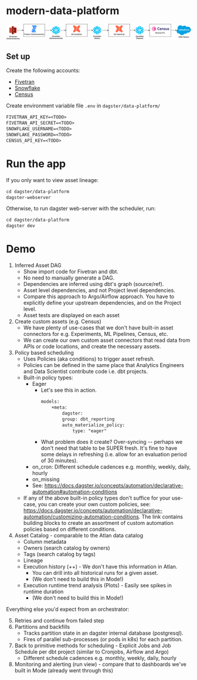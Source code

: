 # modern-data-platform

![](./modern-data-platform.drawio.png)

## Set up 

Create the following accounts: 
- [Fivetran](https://fivetran.com/)
- [Snowflake](https://app.snowflake.com)
- [Census](https://app.getcensus.com/)

Create environment variable file `.env` in `dagster/data-platform/`

```
FIVETRAN_API_KEY=<TODO>
FIVETRAN_API_SECRET=<TODO>
SNOWFLAKE_USERNAME=<TODO>
SNOWFLAKE_PASSWORD=<TODO>
CENSUS_API_KEY=<TODO>
```

# Run the app 

If you only want to view asset lineage: 
```
cd dagster/data-platform
dagster-webserver
```

Otherwise, to run dagster web-server with the scheduler, run: 
```
cd dagster/data-platform
dagster dev
```

# Demo 

1. Inferred Asset DAG
    - Show import code for Fivetran and dbt. 
    - No need to manually generate a DAG.
    - Dependencies are inferred using dbt's graph (source/ref).
    - Asset level dependencies, and not Project level dependencies. 
    - Compare this approach to Argo/Airflow approach. You have to explicitly define your upstream dependencies, and on the Project level. 
    - Asset tests are displayed on each asset
2. Create custom assets (e.g. Census)
    - We have plenty of use-cases that we don't have built-in asset connectors for e.g. Experiments, ML Pipelines, Census, etc. 
    - We can create our own custom asset connectors that read data from APIs or code locations, and create the necessary assets. 
3. Policy based scheduling
    - Uses Policies (aka conditions) to trigger asset refresh. 
    - Policies can be defined in the same place that Analytics Engineers and Data Scientist contribute code i.e. dbt projects. 
    - Built-in policy types:
        - Eager
            - Let's see this in action. 
                ```YML
                models:
                    +meta:
                        dagster:
                        group: dbt_reporting
                        auto_materialize_policy:
                            type: "eager"
                ```
            - What problem does it create? Over-syncing -- perhaps we don't need that table to be SUPER fresh. It's fine to have some delays in refreshing (i.e. allow for an evaluation period of 30 minutes). 
        - on_cron: Different schedule cadences e.g. monthly, weekly, daily, hourly
        - on_missing
        - See: https://docs.dagster.io/concepts/automation/declarative-automation#automation-conditions
    - If any of the above built-in policy types don't suffice for your use-case, you can create your own custom policies, see: https://docs.dagster.io/concepts/automation/declarative-automation/customizing-automation-conditions. The link contains building blocks to create an assortment of custom automation policies based on different conditions.
4. Asset Catalog - comparable to the Atlan data catalog
    - Column metadata
    - Owners (search catalog by owners)
    - Tags (search catalog by tags)
    - Lineage
    - Execution history (++) - We don't have this information in Atlan. 
        - You can drill into all historical runs for a given asset.
        - (We don't need to build this in Mode!)
    - Execution runtime trend analysis (Plots) - Easily see spikes in runtime duration
        - (We don't need to build this in Mode!)

Everything else you'd expect from an orchestrator: 

5. Retries and continue from failed step
6. Partitions and backfills
    - Tracks partition state in an dagster internal database (postgresql).
    - Fires of parallel sub-processes (or pods in k8s) for each partition. 
7. Back to primitive methods for scheduling - Explicit Jobs and Job Schedule per dbt project (similar to Cronjobs, Airflow and Argo)
    - Different schedule cadences e.g. monthly, weekly, daily, hourly
8. Monitoring and alerting (run view) - compare that to dashboards we've built in Mode (already went through this)
